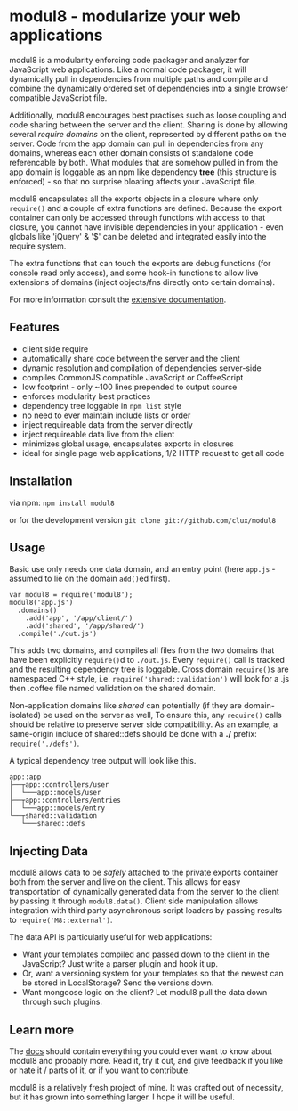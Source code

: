 # modul8 - modularize your web applications

modul8 is a modularity enforcing code packager and analyzer for JavaScript web applications.
Like a normal code packager, it will dynamically pull in dependencies from multiple paths and compile and combine the dynamically ordered set of dependencies
into a single browser compatible JavaScript file.

Additionally, modul8 encourages best practises such as loose coupling and code sharing between the server and the client.
Sharing is done by allowing several _require domains_ on the client, represented by different paths on the server.
Code from the app domain can pull in dependencies from any domains, whereas each other domain
consists of standalone code referencable by both. What modules that are somehow pulled in from the app domain is loggable as
an npm like dependency **tree** (this structure is enforced) - so that no surprise bloating affects your JavaScript file.

modul8 encapsulates all the exports objects in a closure where only `require()` and a couple of extra functions are defined.
Because the export container can only be accessed through functions with access to that closure,
you cannot have invisible dependencies in your application - even globals like 'jQuery' & '$' can be deleted and integrated easily into the require system.

The extra functions that can touch the exports are debug functions (for console read only access), and some hook-in functions to allow live
extensions of domains (inject objects/fns directly onto certain domains).

For more information consult the [extensive documentation](http://clux.github.com/modul8).

## Features

 - client side require
 - automatically share code between the server and the client
 - dynamic resolution and compilation of dependencies server-side
 - compiles CommonJS compatible JavaScript or CoffeeScript
 - low footprint - only ~100 lines prepended to output source
 - enforces modularity best practices
 - dependency tree loggable in `npm list` style
 - no need to ever maintain include lists or order
 - inject requireable data from the server directly
 - inject requireable data live from the client
 - minimizes global usage, encapsulates exports in closures
 - ideal for single page web applications, 1/2 HTTP request to get all code

## Installation

via npm: `npm install modul8`

or for the development version `git clone git://github.com/clux/modul8`

## Usage
Basic use only needs one data domain, and an entry point (here `app.js` - assumed to lie on the domain `add()`ed first).

    var modul8 = require('modul8');
    modul8('app.js')
      .domains()
        .add('app', '/app/client/')
        .add('shared', '/app/shared/')
      .compile('./out.js')

This adds two domains, and compiles all files from the two domains that have been explicitly `require()`d to `./out.js`.
Every `require()` call is tracked and the resulting dependency tree is loggable. Cross domain `require()`s are namespaced
C++ style, i.e. `require('shared::validation')` will look for a .js then .coffee file named validation on the shared domain.

Non-application domains like _shared_ can potentially (if they are domain-isolated) be used on the server as well, To
ensure this, any `require()` calls should be relative to preserve server side compatibility. As an example,
a same-origin include of shared::defs should be done with a **./** prefix:  `require('./defs')`.


A typical dependency tree output will look like this.

    app::app
    ├──┬app::controllers/user
    │  └───app::models/user
    ├──┬app::controllers/entries
    │  └───app::models/entry
    └──┬shared::validation
       └───shared::defs


## Injecting Data

modul8 allows data to be _safely_ attached to the private exports container both from the server and live on the client.
This allows for easy transportation of dynamically generated data from the server to the client by passing it through `modul8.data()`.
Client side manipulation allows integration with third party asynchronous script loaders by passing results
to `require('M8::external')`.

The data API is particularly useful for web applications:

 - Want your templates compiled and passed down to the client in the JavaScript? Just write a parser plugin and hook it up.
 - Or, want a versioning system for your templates so that the newest can be stored in LocalStorage? Send the versions down.
 - Want mongoose logic on the client? Let modul8 pull the data down through such plugins.


## Learn more
The [docs](http://clux.github.com/modul8) should contain everything you could ever want to know about modul8 and probably more.
Read it, try it out, and give feedback if you like or hate it / parts of it, or if you want to contribute.

modul8 is a relatively fresh project of mine. It was crafted out of necessity, but it has grown into something larger.
I hope it will be useful.
